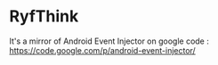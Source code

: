 # RyfThink
It's a mirror of Android Event Injector on google code : https://code.google.com/p/android-event-injector/
